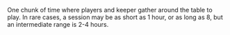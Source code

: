 One chunk of time where players and keeper gather around the table to play. In rare cases, a session may be as short as 1 hour, or as long as 8, but an intermediate range is 2-4 hours.
